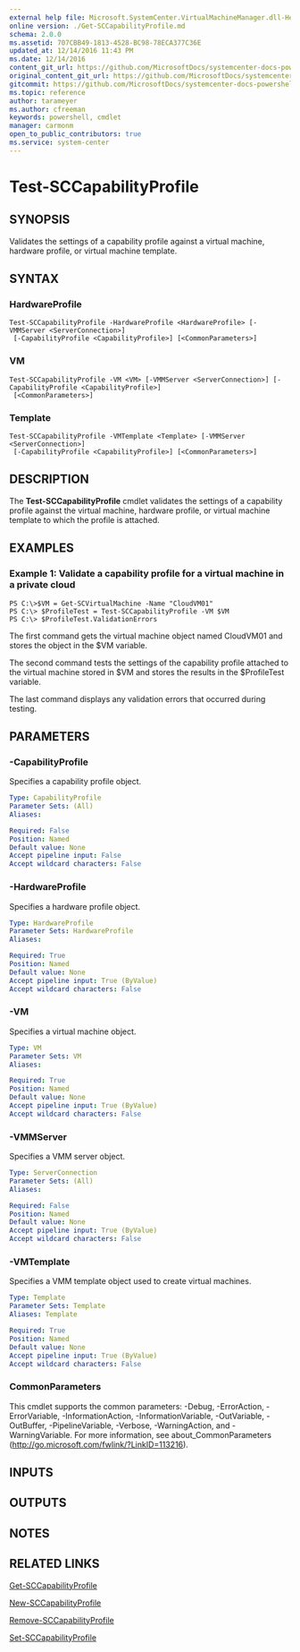 ```yaml
---
external help file: Microsoft.SystemCenter.VirtualMachineManager.dll-Help.xml
online version: ./Get-SCCapabilityProfile.md
schema: 2.0.0
ms.assetid: 707CBB49-1813-4528-BC98-78ECA377C36E
updated_at: 12/14/2016 11:43 PM
ms.date: 12/14/2016
content_git_url: https://github.com/MicrosoftDocs/systemcenter-docs-powershell/blob/master/systemcenter-cmdlets/SystemCenter2016/VirtualMachineManager/v1.0/Test-SCCapabilityProfile.md
original_content_git_url: https://github.com/MicrosoftDocs/systemcenter-docs-powershell/blob/master/systemcenter-cmdlets/SystemCenter2016/VirtualMachineManager/v1.0/Test-SCCapabilityProfile.md
gitcommit: https://github.com/MicrosoftDocs/systemcenter-docs-powershell/blob/96cd9bd2780eb6b78c540fa00d3b8a4313e3ed40/systemcenter-cmdlets/SystemCenter2016/VirtualMachineManager/v1.0/Test-SCCapabilityProfile.md
ms.topic: reference
author: tarameyer
ms.author: cfreeman
keywords: powershell, cmdlet
manager: carmonm
open_to_public_contributors: true
ms.service: system-center
---
```


# Test-SCCapabilityProfile

## SYNOPSIS
Validates the settings of a capability profile against a virtual machine, hardware profile, or virtual machine template.

## SYNTAX

### HardwareProfile
```
Test-SCCapabilityProfile -HardwareProfile <HardwareProfile> [-VMMServer <ServerConnection>]
 [-CapabilityProfile <CapabilityProfile>] [<CommonParameters>]
```

### VM
```
Test-SCCapabilityProfile -VM <VM> [-VMMServer <ServerConnection>] [-CapabilityProfile <CapabilityProfile>]
 [<CommonParameters>]
```

### Template
```
Test-SCCapabilityProfile -VMTemplate <Template> [-VMMServer <ServerConnection>]
 [-CapabilityProfile <CapabilityProfile>] [<CommonParameters>]
```

## DESCRIPTION
The **Test-SCCapabilityProfile** cmdlet validates the settings of a capability profile against the virtual machine, hardware profile, or virtual machine template to which the profile is attached.

## EXAMPLES

### Example 1: Validate a capability profile for a virtual machine in a private cloud
```
PS C:\>$VM = Get-SCVirtualMachine -Name "CloudVM01"
PS C:\> $ProfileTest = Test-SCCapabilityProfile -VM $VM
PS C:\> $ProfileTest.ValidationErrors
```

The first command gets the virtual machine object named CloudVM01 and stores the object in the $VM variable.

The second command tests the settings of the capability profile attached to the virtual machine stored in $VM and stores the results in the $ProfileTest variable.

The last command displays any validation errors that occurred during testing.

## PARAMETERS

### -CapabilityProfile
Specifies a capability profile object.

```yaml
Type: CapabilityProfile
Parameter Sets: (All)
Aliases: 

Required: False
Position: Named
Default value: None
Accept pipeline input: False
Accept wildcard characters: False
```

### -HardwareProfile
Specifies a hardware profile object.

```yaml
Type: HardwareProfile
Parameter Sets: HardwareProfile
Aliases: 

Required: True
Position: Named
Default value: None
Accept pipeline input: True (ByValue)
Accept wildcard characters: False
```

### -VM
Specifies a virtual machine object.

```yaml
Type: VM
Parameter Sets: VM
Aliases: 

Required: True
Position: Named
Default value: None
Accept pipeline input: True (ByValue)
Accept wildcard characters: False
```

### -VMMServer
Specifies a VMM server object.

```yaml
Type: ServerConnection
Parameter Sets: (All)
Aliases: 

Required: False
Position: Named
Default value: None
Accept pipeline input: True (ByValue)
Accept wildcard characters: False
```

### -VMTemplate
Specifies a VMM template object used to create virtual machines.

```yaml
Type: Template
Parameter Sets: Template
Aliases: Template

Required: True
Position: Named
Default value: None
Accept pipeline input: True (ByValue)
Accept wildcard characters: False
```

### CommonParameters
This cmdlet supports the common parameters: -Debug, -ErrorAction, -ErrorVariable, -InformationAction, -InformationVariable, -OutVariable, -OutBuffer, -PipelineVariable, -Verbose, -WarningAction, and -WarningVariable. For more information, see about_CommonParameters (http://go.microsoft.com/fwlink/?LinkID=113216).

## INPUTS

## OUTPUTS

## NOTES

## RELATED LINKS

[Get-SCCapabilityProfile](xref:SystemCenter2016/VirtualMachineManager/v1.0/Get-SCCapabilityProfile.md)

[New-SCCapabilityProfile](xref:SystemCenter2016/VirtualMachineManager/v1.0/New-SCCapabilityProfile.md)

[Remove-SCCapabilityProfile](xref:SystemCenter2016/VirtualMachineManager/v1.0/Remove-SCCapabilityProfile.md)

[Set-SCCapabilityProfile](xref:SystemCenter2016/VirtualMachineManager/v1.0/Set-SCCapabilityProfile.md)

